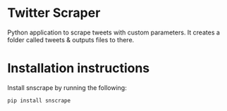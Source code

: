 # Twitter Scraper
Python application to scrape tweets with custom parameters. It creates a folder called tweets & outputs files to there.

# Installation instructions
Install snscrape by running the following:

`pip install snscrape`
